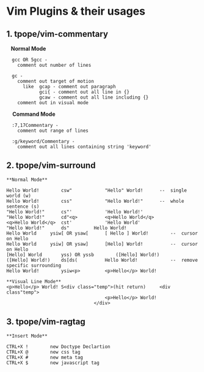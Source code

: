 # Vim Plugins & their usages

## 1. tpope/vim-commentary

    **Normal Mode**
    
      gcc OR 5gcc - 
        comment out number of lines
        
      gc - 
        comment out target of motion
          like  gcap - comment out paragraph
                gci{ - comment out all line in {}
                gcaw - comment out all line including {}
        comment out in visual mode
        
     **Command Mode**
     
      :7,17Commentary -
        comment out range of lines
        
      :g/keyword/Commentary -
        comment out all lines containing string 'keyword'
        
## 2. tpope/vim-surround

	**Normal Mode**
	
	Hello World!		csw"			"Hello" World!		--	single	world (w)
	Hello World!		css"			"Hello World!"		--	whole sentence (s)
	"Hello World!"		cs"'			'Hello World!'
	"Hello World!"		cd"<q>			<q>Hello World</q>
	<q>Hello World</q>	cst'			'Hello World'
	"Hello World!"		ds"			Hello World!
	Hello World		ysiw[ OR ysaw[		[ Hello ] World!		--	cursor on Hello
	Hello World		ysiw] OR ysaw]		[Hello] World!			--	cursor on Hello
	[Hello] World		yss) OR yssb		([Hello] World!)
	([Hello] World!)	ds[ds(			Hello World!			--	remove specific surrounding
	Hello World!		ysiw<p>			<p>Hello</p> World!
	
	**Visual Line Mode**
	<p>Hello</p> World!	S<div class="temp">(hit return)		<div class"temp">
										<p>Hello</p> World!
									</div>
	
## 3. tpope/vim-ragtag

	**Insert Mode**
	
	CTRL+X !		new Doctype Declartion
	CTRL+X @		new css tag
	CTRL+X #		new meta tag
	CTRL+X $		new javascript tag

